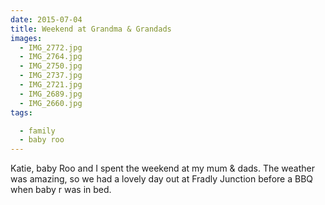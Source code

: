 ```yaml
---
date: 2015-07-04
title: Weekend at Grandma & Grandads
images:
  - IMG_2772.jpg
  - IMG_2764.jpg
  - IMG_2750.jpg
  - IMG_2737.jpg
  - IMG_2721.jpg
  - IMG_2689.jpg
  - IMG_2660.jpg
tags:

  - family
  - baby roo
---
```

Katie, baby Roo and I spent the weekend at my mum & dads. The weather was amazing, so we had a lovely day out at Fradly Junction before a BBQ when baby r was in bed.